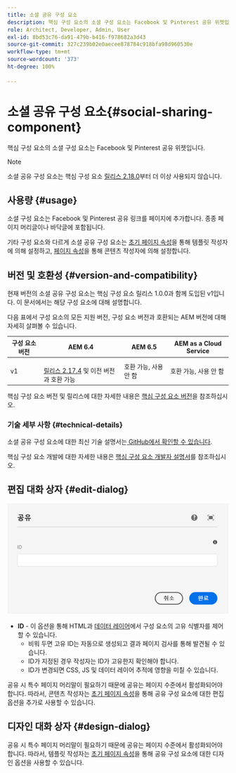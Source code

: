 ```yaml
---
title: 소셜 공유 구성 요소
description: 핵심 구성 요소의 소셜 구성 요소는 Facebook 및 Pinterest 공유 위젯입니다.
role: Architect, Developer, Admin, User
exl-id: 8bd53c76-da91-479b-b416-f978682a3d43
source-git-commit: 327c239b02e0aecee878784c918bfa98d960530e
workflow-type: tm+mt
source-wordcount: '373'
ht-degree: 100%

---
```


# 소셜 공유 구성 요소{#social-sharing-component}

핵심 구성 요소의 소셜 구성 요소는 Facebook 및 Pinterest 공유 위젯입니다.

>[!NOTE]
>
>소셜 공유 구성 요소는 핵심 구성 요소 [릴리스 2.18.0](/help/versions.md)부터 더 이상 사용되지 않습니다.

## 사용량 {#usage}

소셜 구성 요소는 Facebook 및 Pinterest 공유 링크를 페이지에 추가합니다. 종종 페이지 머리글이나 바닥글에 포함됩니다.

기타 구성 요소와 다르게 소셜 공유 구성 요소는 [초기 페이지 속성](https://experienceleague.adobe.com/docs/experience-manager-cloud-service/sites/authoring/features/templates.html)을 통해 템플릿 작성자에 의해 설정하고, [페이지 속성](https://experienceleague.adobe.com/docs/experience-manager-cloud-service/sites/authoring/fundamentals/page-properties.html)을 통해 콘텐츠 작성자에 의해 설정합니다.

## 버전 및 호환성 {#version-and-compatibility}

현재 버전의 소셜 공유 구성 요소는 핵심 구성 요소 릴리스 1.0.0과 함께 도입된 v1입니다. 이 문서에서는 해당 구성 요소에 대해 설명합니다.

다음 표에서 구성 요소의 모든 지원 버전, 구성 요소 버전과 호환되는 AEM 버전에 대해 자세히 살펴볼 수 있습니다.

| 구성 요소 버전 | AEM 6.4 | AEM 6.5 | AEM as a Cloud Service |
|--- |--- |--- |---|
| v1 | <br>[릴리스 2.17.4](/help/versions.md) 및 이전 버전과 호환 가능 | 호환 가능, 사용 안 함 | 호환 가능, 사용 안 함 |

핵심 구성 요소 버전 및 릴리스에 대한 자세한 내용은 [핵심 구성 요소 버전](/help/versions.md)을 참조하십시오.

### 기술 세부 사항 {#technical-details}

소셜 공유 구성 요소에 대한 최신 기술 설명서는[ GitHub에서 확인할 수 있습니다](https://adobe.com/go/aem_cmp_tech_sharing_v1).

핵심 구성 요소 개발에 대한 자세한 내용은 [핵심 구성 요소 개발자 설명서](/help/developing/overview.md)를 참조하십시오.

## 편집 대화 상자 {#edit-dialog}

![소셜 공유 구성 요소의 편집 대화 상자](/help/assets/sharing-edit.png)

* **ID** - 이 옵션을 통해 HTML과 [데이터 레이어](/help/developing/data-layer/overview.md)에서 구성 요소의 고유 식별자를 제어할 수 있습니다.
   * 비워 두면 고유 ID는 자동으로 생성되고 결과 페이지 검사를 통해 발견될 수 있습니다.
   * ID가 지정된 경우 작성자는 ID가 고유한지 확인해야 합니다.
   * ID가 변경되면 CSS, JS 및 데이터 레이어 추적에 영향을 미칠 수 있습니다.

공유 시 특수 페이지 머리말이 필요하기 때문에 공유는 페이지 수준에서 활성화되어야 합니다. 따라서, 콘텐츠 작성자는 [초기 페이지 속성](https://experienceleague.adobe.com/docs/experience-manager-cloud-service/sites/authoring/fundamentals/page-properties.html)을 통해 공유 구성 요소에 대한 편집 옵션을 추가로 사용할 수 있습니다.

## 디자인 대화 상자 {#design-dialog}

공유 시 특수 페이지 머리말이 필요하기 때문에 공유는 페이지 수준에서 활성화되어야 합니다. 따라서, 템플릿 작성자는 [초기 페이지 속성](https://experienceleague.adobe.com/docs/experience-manager-cloud-service/sites/authoring/features/templates.html)을 통해 공유 구성 요소에 대한 디자인 옵션을 사용할 수 있습니다.
